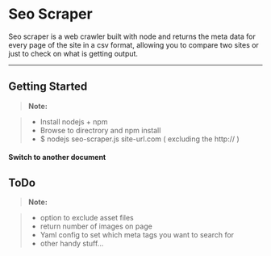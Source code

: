 Seo Scraper  
===================


Seo scraper is a web crawler built with node and returns the meta data for every page of the site in a csv format,  allowing you to compare two sites or just to check on what is getting output.

----------


Getting Started
-------------

> **Note:**

> - Install nodejs + npm
> - Browse to directrory and npm install
> - $ nodejs seo-scraper.js  site-url.com ( excluding the http:// )

#### <i class="icon-folder-open"></i> Switch to another document

ToDo
-------------------

> **Note:**

> - option to exclude asset files
> - return number of images on page
> - Yaml config to set which meta tags you want to search for
> - other handy stuff...
